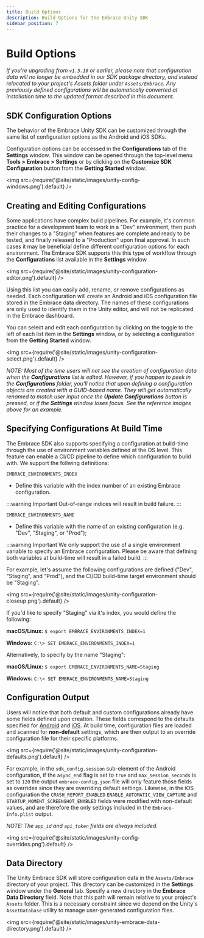 ```yaml
---
title: Build Options
description: Build Options for the Embrace Unity SDK
sidebar_position: 7
---
```


# Build Options

*If you're upgrading from `v1.5.10` or earlier, please note that configuration data will no longer be embedded in our SDK package directory, and instead relocated to your project's Assets folder under `Assets/Embrace`.  Any previously defined configurations will be automatically converted at installation time to the updated format described in this document.*

## SDK Configuration Options
The behavior of the Embrace Unity SDK can be customized through the same list of configuration options as the Android and iOS SDKs.

Configuration options can be accessed in the **Configurations** tab of the **Settings** window. This window can be opened through the top-level menu **Tools > Embrace > Settings** or by clicking on the **Customize SDK Configuration** button from the **Getting Started** window.

<img src={require('@site/static/images/unity-config-windows.png').default} />

## Creating and Editing Configurations

Some applications have complex build pipelines.  For example, it's common practice for a development team to work in a "Dev" environment, then push their changes to a "Staging" when features are complete and ready to be tested, and finally released to a "Production" upon final approval. In such cases it may be beneficial define different configuration options for each environment.  The Embrace SDK supports this this type of workflow through the **Configurations** list available in the **Settings** window.

<img src={require('@site/static/images/unity-configuration-editor.png').default} />

Using this list you can easily add, rename, or remove configurations as needed.  Each configuration will create an Android and iOS configuration file stored in the Embrace data directory. The names of these configurations are only used to identify them in the Unity editor, and will not be replicated in the Embrace dashboard. 

You can select and edit each configuration by clicking on the toggle to the left of each list item in the **Settings** window, or by selecting a configuration from the **Getting Started** window.

<img src={require('@site/static/images/unity-configuration-select.png').default} />

*NOTE: Most of the time users will not see the creation of configuration data when the **Configurations** list is edited.  However, if you happen to peek in the **Configurations** folder, you'll notice that upon defining a configuration objects are created with a GUID-based name.  They will get automatically renamed to match user input once the **Update Configurations** button is pressed, or if the **Settings** window loses focus.  See the reference images above for an example.*

## Specifying Configurations At Build Time

The Embrace SDK also supports specifying a configuration at build-time through the use of environment variables defined at the OS level. This feature can enable a CI/CD pipeline to define which configuration to build with. We support the follwing definitions:

```EMBRACE_ENVIRONMENTS_INDEX```
* Define this variable with the index number of an existing Embrace configuration.

:::warning Important
Out-of-range indices will result in build failure.
:::

```EMBRACE_ENVIRONMENTS_NAME```
* Define this variable with the name of an existing configuration (e.g. "Dev", "Staging", or "Prod");

:::warning Important
  We only support the use of a single environment variable to specify an Embrace configuration. Please be aware that defining both variables at build-time will result in a failed build.
:::

For example, let's assume the following configurations are defined ("Dev", "Staging", and "Prod"), and the CI/CD build-time target environment should be "Staging".

<img src={require('@site/static/images/unity-configuration-closeup.png').default} />

If you'd like to specify "Staging" via it's index, you would define the following:

**macOS/Linux:**
```$ export EMBRACE_ENVIRONMENTS_INDEX=1```

**Windows:**
```C:\> SET EMBRACE_ENVIRONMENTS_INDEX=1```

Alternatively, to specify by the name "Staging":

**macOS/Linux:**
```$ export EMBRACE_ENVIRONMENTS_NAME=Staging```

**Windows:**
```C:\> SET EMBRACE_ENVIRONMENTS_NAME=Staging```

## Configuration Output

Users will notice that both default and custom configurations already have some fields defined upon creation.  These fields correspond to the defaults specified for [Android](/android/features/configuration-file/) and [iOS](/ios/5x/features/configuration-file/). At build time, configuration files are loaded and scanned for **non-default** settings, which are then output to an override configuration file for their specific platforms.

<img src={require('@site/static/images/unity-configuration-defaults.png').default} />

For example, in the `sdk_config.session` sub-element of the Android configuration, if the `async_end` flag is set to `true` and `max_session_seconds` is set to `120` the output `embrace-config.json` file will only feature those fields as overrides since they are overriding default settings. Likewise, in the iOS configuration the `CRASH_REPORT_ENABLED` `ENABLE_AUTOMATIC_VIEW_CAPTURE` and `STARTUP_MOMENT_SCREENSHOT_ENABLED` fields were modified with non-default values, and are therefore the only settings included in the `Embrace-Info.plist` output.

*NOTE: The `app_id` and `api_token` fields are always included.*

<img src={require('@site/static/images/unity-config-overrides.png').default} />

## Data Directory

The Unity Embrace SDK will store configuration data in the `Assets/Embrace` directory of your project.  This directory can be customized in the **Settings** window under the **General** tab.  Specify a new directory in the **Embrace Data Directory** field.  Note that this path will remain relative to your project's `Assets` folder. This is a necessary constraint since we depend on the Unity's `AssetDatabase` utility to manage user-generated configuration files.

<img src={require('@site/static/images/unity-embrace-data-directory.png').default} />
